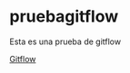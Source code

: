 # pruebagitflow
Esta es una prueba de gitflow

[Gitflow](https://www.atlassian.com/git/tutorials/comparing-workflows/gitflow-workflow)